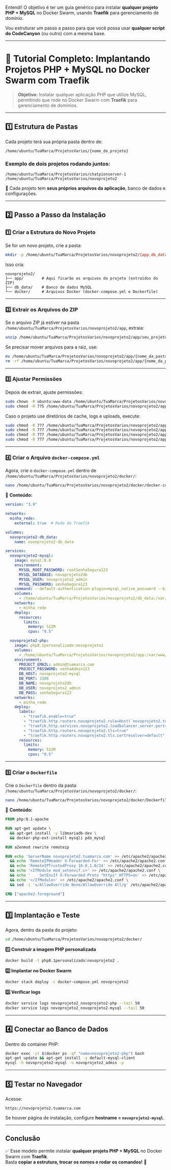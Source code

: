Entendi! O objetivo é ter um guia genérico para instalar **qualquer projeto PHP + MySQL** no Docker Swarm, usando **Traefik** para gerenciamento de domínio.  

Vou estruturar um passo a passo para que você possa usar **qualquer script do CodeCanyon** (ou outro) com a mesma base.  

---

# 📌 **Tutorial Completo: Implantando Projetos PHP + MySQL no Docker Swarm com Traefik**  

> **Objetivo:** Instalar qualquer aplicação PHP que utilize MySQL, permitindo que rode no Docker Swarm com **Traefik** para gerenciamento de domínios.

---

## **1️⃣ Estrutura de Pastas**
Cada projeto terá sua própria pasta dentro de:  
```
/home/ubuntu/TuaMarca/ProjetosVarios/{nome_do_projeto}
```

### **Exemplo de dois projetos rodando juntos:**
```
/home/ubuntu/TuaMarca/ProjetosVarios/chatpionserver-1
/home/ubuntu/TuaMarca/ProjetosVarios/novoprojeto2
```
🔹 Cada projeto tem **seus próprios arquivos da aplicação**, banco de dados e configurações.

---

## **2️⃣ Passo a Passo da Instalação**
### **1️⃣ Criar a Estrutura do Novo Projeto**
Se for um novo projeto, crie a pasta:
```bash
mkdir -p /home/ubuntu/TuaMarca/ProjetosVarios/novoprojeto2/{app,db_data,docker}
```
Isso cria:
```
novoprojeto2/
├── app/        # Aqui ficarão os arquivos do projeto (extraídos do ZIP)
├── db_data/    # Banco de dados MySQL
└── docker/     # Arquivos Docker (docker-compose.yml e Dockerfile)
```

---

### **2️⃣ Extrair os Arquivos do ZIP**
Se o arquivo ZIP já estiver na pasta `/home/ubuntu/TuaMarca/ProjetosVarios/novoprojeto2/app`, extraia:
```bash
unzip /home/ubuntu/TuaMarca/ProjetosVarios/novoprojeto2/app/seu_projeto.zip -d /home/ubuntu/TuaMarca/ProjetosVarios/novoprojeto2/app/
```
Se precisar mover arquivos para a raiz, use:
```bash
mv /home/ubuntu/TuaMarca/ProjetosVarios/novoprojeto2/app/{nome_da_pasta_extraida}/* /home/ubuntu/TuaMarca/ProjetosVarios/novoprojeto2/app/
rm -rf /home/ubuntu/TuaMarca/ProjetosVarios/novoprojeto2/app/{nome_da_pasta_extraida}
```

---

### **3️⃣ Ajustar Permissões**
Depois de extrair, ajuste permissões:
```bash
sudo chown -R ubuntu:www-data /home/ubuntu/TuaMarca/ProjetosVarios/novoprojeto2/app
sudo chmod -R 775 /home/ubuntu/TuaMarca/ProjetosVarios/novoprojeto2/app
```
Caso o projeto use diretórios de cache, logs e uploads, execute:
```bash
sudo chmod -R 777 /home/ubuntu/TuaMarca/ProjetosVarios/novoprojeto2/app/application/config
sudo chmod -R 777 /home/ubuntu/TuaMarca/ProjetosVarios/novoprojeto2/app/application/cache
sudo chmod -R 777 /home/ubuntu/TuaMarca/ProjetosVarios/novoprojeto2/app/application/logs
sudo chmod -R 777 /home/ubuntu/TuaMarca/ProjetosVarios/novoprojeto2/app/upload
```

---

### **4️⃣ Criar o Arquivo `docker-compose.yml`**
Agora, crie o `docker-compose.yml` dentro de `/home/ubuntu/TuaMarca/ProjetosVarios/novoprojeto2/docker/`:
```bash
nano /home/ubuntu/TuaMarca/ProjetosVarios/novoprojeto2/docker/docker-compose.yml
```
📌 **Conteúdo:**
```yaml
version: "3.9"

networks:
  minha_rede:
    external: true  # Rede do Traefik

volumes:
  novoprojeto2-db_data:
    name: novoprojeto2-db_data

services:
  novoprojeto2-mysql:
    image: mysql:8.0
    environment:
      MYSQL_ROOT_PASSWORD: rootSenhaSegura123
      MYSQL_DATABASE: novoprojeto2db
      MYSQL_USER: novoprojeto2_admin
      MYSQL_PASSWORD: senhaSegura123
    command: --default-authentication-plugin=mysql_native_password --bind-address=0.0.0.0
    volumes:
      - /home/ubuntu/TuaMarca/ProjetosVarios/novoprojeto2/db_data:/var/lib/mysql
    networks:
      - minha_rede
    deploy:
      resources:
        limits:
          memory: 512M
          cpus: "0.5"

  novoprojeto2-php:
    image: php8.1personalizado:novoprojeto2
    volumes:
      - /home/ubuntu/TuaMarca/ProjetosVarios/novoprojeto2/app:/var/www/html
    environment:
      PROJECT_EMAIL: admin@tuamarca.com
      PROJECT_PASSWORD: senhaAdmin123
      DB_HOST: novoprojeto2-mysql
      DB_PORT: 3306
      DB_NAME: novoprojeto2db
      DB_USER: novoprojeto2_admin
      DB_PASS: senhaSegura123
    networks:
      - minha_rede
    deploy:
      labels:
        - "traefik.enable=true"
        - "traefik.http.routers.novoprojeto2.rule=Host(`novoprojeto2.tuamarca.com`)"
        - "traefik.http.services.novoprojeto2.loadbalancer.server.port=80"
        - "traefik.http.routers.novoprojeto2.tls=true"
        - "traefik.http.routers.novoprojeto2.tls.certresolver=default"
      resources:
        limits:
          memory: 512M
          cpus: "0.5"
```

---

### **5️⃣ Criar o `Dockerfile`**
Crie o `Dockerfile` dentro da pasta `/home/ubuntu/TuaMarca/ProjetosVarios/novoprojeto2/docker/`:
```bash
nano /home/ubuntu/TuaMarca/ProjetosVarios/novoprojeto2/docker/Dockerfile
```
📌 **Conteúdo:**
```dockerfile
FROM php:8.1-apache

RUN apt-get update \
  && apt-get install -y libmariadb-dev \
  && docker-php-ext-install mysqli pdo_mysql

RUN a2enmod rewrite remoteip

RUN echo 'ServerName novoprojeto2.tuamarca.com' >> /etc/apache2/apache2.conf \
  && echo 'RemoteIPHeader X-Forwarded-For' >> /etc/apache2/apache2.conf \
  && echo 'RemoteIPTrustedProxy 10.0.1.0/24' >> /etc/apache2/apache2.conf \
  && echo '<IfModule mod_setenvif.c>' >> /etc/apache2/apache2.conf \
  && echo '    SetEnvIf X-Forwarded-Proto "https" HTTPS=on' >> /etc/apache2/apache2.conf \
  && echo '</IfModule>' >> /etc/apache2/apache2.conf \
  && sed -i 's/AllowOverride None/AllowOverride All/g' /etc/apache2/apache2.conf

CMD ["apache2-foreground"]
```

---

## **3️⃣ Implantação e Teste**
Agora, dentro da pasta do projeto:
```bash
cd /home/ubuntu/TuaMarca/ProjetosVarios/novoprojeto2/docker/
```

**1️⃣ Construir a imagem PHP personalizada**
```bash
docker build -t php8.1personalizado:novoprojeto2 .
```

**2️⃣ Implantar no Docker Swarm**
```bash
docker stack deploy -c docker-compose.yml novoprojeto2
```

**3️⃣ Verificar logs**
```bash
docker service logs novoprojeto2_novoprojeto2-php --tail 50
docker service logs novoprojeto2_novoprojeto2-mysql --tail 50
```

---

## **4️⃣ Conectar ao Banco de Dados**
Dentro do container PHP:
```bash
docker exec -it $(docker ps -qf "name=novoprojeto2-php") bash
apt-get update && apt-get install -y default-mysql-client
mysql -h novoprojeto2-mysql -u novoprojeto2_admin -p
```

---

## **5️⃣ Testar no Navegador**
Acesse:
```
https://novoprojeto2.tuamarca.com
```

Se houver página de instalação, configure **hostname = `novoprojeto2-mysql`**.

---

## **Conclusão**
✅ Esse modelo permite instalar **qualquer projeto PHP + MySQL** no Docker Swarm com **Traefik**.  
Basta **copiar a estrutura, trocar os nomes e rodar os comandos!** 🚀

